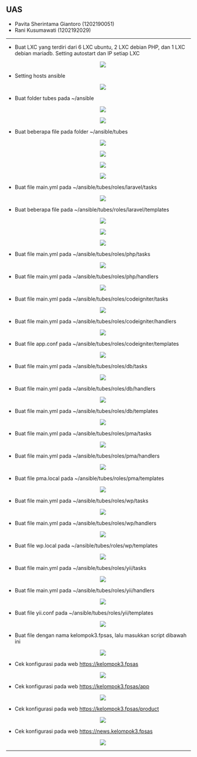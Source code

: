 ## UAS 
- Pavita Sherintama Giantoro (1202190051)
- Rani Kusumawati (1202192029)
---

- Buat LXC yang terdiri dari 6 LXC ubuntu, 2 LXC debian PHP, dan 1 LXC debian mariadb. Setting autostart dan IP setiap LXC
  <p align="center">
        	<img src= "UAS/1.jpeg">
  </p>
- Setting hosts ansible
  <p align="center">
        	<img src= "UAS/2.jpeg">
  </p>
- Buat folder tubes pada ~/ansible
  <p align="center">
        	<img src= "UAS/3.jpeg">
  </p>
  <p align="center">
        	<img src= "UAS/4.jpeg">
  </p>
- Buat beberapa file pada folder ~/ansible/tubes
  <p align="center">
        	<img src= "UAS/5.jpeg">
  </p>
  <p align="center">
        	<img src= "UAS/6.jpeg">
  </p>
  <p align="center">
        	<img src= "UAS/7.jpeg">
  </p>
  <p align="center">
        	<img src= "UAS/9.jpeg">
  </p>
- Buat file main.yml pada ~/ansible/tubes/roles/laravel/tasks
  <p align="center">
        	<img src= "UAS/10.jpeg">
  </p>
- Buat beberapa file pada ~/ansible/tubes/roles/laravel/templates
  <p align="center">
        	<img src= "UAS/11.jpeg">
  </p>
  <p align="center">
        	<img src= "UAS/12.jpeg">
  </p>
  <p align="center">
        	<img src= "UAS/13.jpeg">
  </p>
- Buat file main.yml pada ~/ansible/tubes/roles/php/tasks
  <p align="center">
        	<img src= "UAS/14.jpeg">
  </p>
- Buat file main.yml pada ~/ansible/tubes/roles/php/handlers
  <p align="center">
        	<img src= "UAS/15.jpeg">
  </p>
- Buat file main.yml pada ~/ansible/tubes/roles/codeigniter/tasks
  <p align="center">
        	<img src= "UAS/16.jpeg">
  </p>
- Buat file main.yml pada ~/ansible/tubes/roles/codeigniter/handlers
  <p align="center">
        	<img src= "UAS/17.jpeg">
  </p>
- Buat file app.conf pada ~/ansible/tubes/roles/codeigniter/templates
  <p align="center">
        	<img src= "UAS/18.jpeg">
  </p>
- Buat file main.yml pada ~/ansible/tubes/roles/db/tasks
  <p align="center">
        	<img src= "UAS/19.jpeg">
  </p>
- Buat file main.yml pada ~/ansible/tubes/roles/db/handlers
  <p align="center">
        	<img src= "UAS/20.jpeg">
  </p>
- Buat file main.yml pada ~/ansible/tubes/roles/db/templates
  <p align="center">
        	<img src= "UAS/21.jpeg">
  </p>
- Buat file main.yml pada ~/ansible/tubes/roles/pma/tasks
  <p align="center">
        	<img src= "UAS/22.jpeg">
  </p>
- Buat file main.yml pada ~/ansible/tubes/roles/pma/handlers
  <p align="center">
        	<img src= "UAS/23.jpeg">
  </p>
- Buat file pma.local pada ~/ansible/tubes/roles/pma/templates
  <p align="center">
        	<img src= "UAS/24.jpeg">
  </p>
- Buat file main.yml pada ~/ansible/tubes/roles/wp/tasks
  <p align="center">
        	<img src= "UAS/25.jpeg">
  </p>
- Buat file main.yml pada ~/ansible/tubes/roles/wp/handlers
  <p align="center">
        	<img src= "UAS/26.jpeg">
  </p>
- Buat file wp.local pada ~/ansible/tubes/roles/wp/templates
  <p align="center">
        	<img src= "UAS/27.jpeg">
  </p>
- Buat file main.yml pada ~/ansible/tubes/roles/yii/tasks
  <p align="center">
        	<img src= "UAS/28.jpeg">
  </p>
- Buat file main.yml pada ~/ansible/tubes/roles/yii/handlers
  <p align="center">
        	<img src= "UAS/29.jpeg">
  </p>
- Buat file yii.conf pada ~/ansible/tubes/roles/yii/templates
  <p align="center">
        	<img src= "UAS/30.jpeg">
  </p>
- Buat file dengan nama kelompok3.fpsas, lalu masukkan script dibawah ini
  <p align="center">
        	<img src= "UAS/32.jpeg">
  </p>
- Cek konfigurasi pada web https://kelompok3.fpsas
  <p align="center">
        	<img src= "UAS/34.jpeg">
  </p>
- Cek konfigurasi pada web https://kelompok3.fpsas/app
  <p align="center">
        	<img src= "UAS/35.jpeg">
  </p>
- Cek konfigurasi pada web https://kelompok3.fpsas/product
  <p align="center">
        	<img src= "UAS/36.jpeg">
  </p>
- Cek konfigurasi pada web https://news.kelompok3.fpsas
  <p align="center">
        	<img src= "UAS/37.jpeg">
  </p>

---
